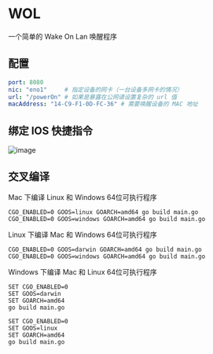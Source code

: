 # WOL
一个简单的 Wake On Lan 唤醒程序

## 配置
```yaml
port: 8080
nic: "eno1"     # 指定设备的网卡（一台设备多网卡的情况）
url: "/powerOn" # 如果是暴露在公网请设置复杂的 url 值
macAddress: "14-C9-F1-0D-FC-36" # 需要唤醒设备的 MAC 地址
```

## 绑定 IOS 快捷指令
![image](https://mikuac.com/images/github_wol_preview.jpg)

## 交叉编译

Mac 下编译 Linux 和 Windows 64位可执行程序
```shell
CGO_ENABLED=0 GOOS=linux GOARCH=amd64 go build main.go
CGO_ENABLED=0 GOOS=windows GOARCH=amd64 go build main.go
```

Linux 下编译 Mac 和 Windows 64位可执行程序
```shell
CGO_ENABLED=0 GOOS=darwin GOARCH=amd64 go build main.go
CGO_ENABLED=0 GOOS=windows GOARCH=amd64 go build main.go
```

Windows 下编译 Mac 和 Linux 64位可执行程序
```shell
SET CGO_ENABLED=0
SET GOOS=darwin
SET GOARCH=amd64
go build main.go

SET CGO_ENABLED=0
SET GOOS=linux
SET GOARCH=amd64
go build main.go
```
